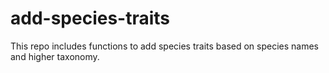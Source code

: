 # add-species-traits
This repo includes functions to add species traits based on species names and higher taxonomy.
